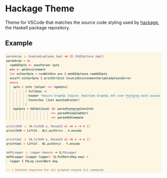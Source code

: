 # Hackage Theme

Theme for VSCode that matches the source code styling used by [hackage](https://hackage.haskell.org/), the Haskell package repository.

## Example

![Example](img/example.png)